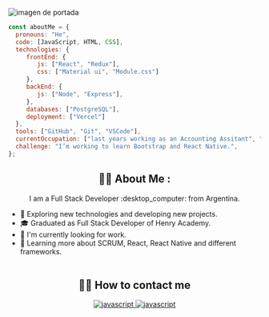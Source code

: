  ![imagen de portada](https://res.cloudinary.com/de2od3piw/image/upload/v1668542259/pics/portada_nhh8uq.gif)
 
 
 ```javascript
 const aboutMe = {
   pronouns: "He",
   code: [JavaScript, HTML, CSS],
   technologies: {
      frontEnd: {
         js: ["React", "Redux"],
         css: ["Material ui", "Module.css"]
      },
      backEnd: {
         js: ["Node", "Express"],   
      },
      databases: ["PostgreSQL"],
      deployment: ["Vercel"]
   },
   tools: ["GitHub", "Git", "VSCode"],
   currentOccupation: ["last years working as an Accounting Assitant", "now open for new job opportunities"],
   challenge: "I’m working to learn Bootstrap and React Native.",
};
 ```

<h2 align="center" width="100%">👨‍💻 About Me : </h2>

<p align="center" width="100%">I am a Full Stack Developer :desktop_computer: from Argentina.</p>

* 🤔   Exploring new technologies and developing new projects.</br>
* 🎓   Graduated as Full Stack Developer of Henry Academy.</br>
* 💼   I'm currently looking for work.</br>
* 🌱   Learning more about SCRUM, React, React Native and different frameworks.</br></br>


<h2 align="center" width="100%">👨‍💻 How to contact me </h2>

<div align="center">
<a  href="https://www.linkedin.com/in/bernardo-broscheit-94b567144/" target="_blank"> 
 <img src="https://res.cloudinary.com/de2od3piw/image/upload/c_scale,w_60/v1668560015/pics/LInkedIn_nhfyou.png" alt="javascript" /> 
      
<a  href="mailto:bernardo.broscheit@gmail.com" target="_blank"> 
 <img src="https://res.cloudinary.com/de2od3piw/image/upload/c_scale,w_60/v1668560897/pics/mail_dlhnuj.png" alt="javascript" /> 
 </div>

